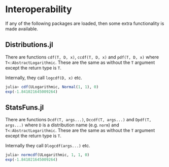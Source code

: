 # Interoperability

If any of the following packages are loaded, then some extra functionality is made available.

## Distributions.jl

There are functions `cdf(T, D, x)`,  `ccdf(T, D, x)` and `pdf(T, D, x)` where `T<:AbstractLogarithmic`. These are the same as without the `T` argument except the return type is `T`.

Internally, they call `logcdf(D, x)` etc.

```julia
julia> cdf(ULogarithmic, Normal(1, 1), 0)
exp(-1.841021645009264)
```

## StatsFuns.jl

There are functions `Dcdf(T, args...)`, `Dccdf(T, args...)` and `Dpdf(T, args...)` where `D` is a distribution name (e.g. `norm`) and `T<:AbstractLogarithmic`. These are the same as without the `T` argument except the return type is `T`.

Internally they call `Dlogcdf(args...)` etc.

```julia
julia> normcdf(ULogarithmic, 1, 1, 0)
exp(-1.841021645009264)
```